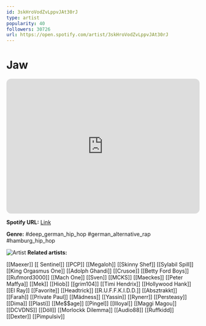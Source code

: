 ```yaml
---
id: 3skHroVodZvLppvJAt30rJ
type: artist
popularity: 40
followers: 30726
url: https://open.spotify.com/artist/3skHroVodZvLppvJAt30rJ
---
```

# Jaw

<iframe style="border-radius:12px" src="https://open.spotify.com/embed/artist/3skHroVodZvLppvJAt30rJ" width="100%" height="352" frameBorder="0" allowfullscreen="" allow="autoplay; clipboard-write; encrypted-media; fullscreen; picture-in-picture" loading="lazy"></iframe>

**Spotify URL:** [Link](https://open.spotify.com/artist/3skHroVodZvLppvJAt30rJ)

**Genre:**  #deep_german_hip_hop #german_alternative_rap #hamburg_hip_hop

![Artist](https://i.scdn.co/image/ab6761610000e5eb88383959a5c9e9ef28a6a6cd)
**Related artists:**

[[Maexer]]
[[ Sentinel]]
[[PCP]]
[[Megaloh]]
[[Skinny Shef]]
[[Sylabil Spill]]
[[King Orgasmus One]]
[[Adolph Ghandi]]
[[Crusoe]]
[[Betty Ford Boys]]
[[Rufmord3000]]
[[Mach One]]
[[Sven]]
[[MCKS]]
[[Maeckes]]
[[Peter Maffya]]
[[Mek]]
[[Hiob]]
[[grim104]]
[[Timi Hendrix]]
[[Hollywood Hank]]
[[El Ray]]
[[Favorite]]
[[Headtrick]]
[[R.U.F.F.K.I.D.D.]]
[[Absztrakkt]]
[[Farah]]
[[Private Paul]]
[[Mädness]]
[[Yassin]]
[[Rynerr]]
[[Persteasy]]
[[Dima]]
[[Plasti]]
[[Me$$age]]
[[Pingel]]
[[Illoyal]]
[[Maggi Magou]]
[[DCVDNS]]
[[Döll]]
[[Morlockk Dilemma]]
[[Audio88]]
[[Ruffkidd]]
[[Dexter]]
[[Pimpulsiv]]
